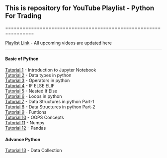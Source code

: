 ## This is repository for YouTube Playlist - Python For Trading

================================================================

[Playlist Link](https://www.youtube.com/playlist?list=PLwKGIk9968e22wlEo2NEg7mRZRcNalDD3) - All upcoming videos are updated here

---
#### Basic of Python
[Tutorial 1](https://youtu.be/DFPbEg6YtNg) - Introduction to Jupyter Notebook  
[Tutorial 2](https://youtu.be/5r0neBXPzAA) - Data types in python  
[Tutorial 3](https://youtu.be/hJBqanVXO3k) - Operators in python  
[Tutorial 4](https://youtu.be/TxUs4JrbWm0) - IF ELSE ELIF  
[Tutorial 5](https://youtu.be/YgK_76ZTGes) - Nested If Else   
[Tutorial 6](https://youtu.be/z1i2nXQgeOM) - Loops in python  
[Tutorial 7](https://youtu.be/7qU5LEDyGXI) - Data Structures in python Part-1  
[Tutorial 8](https://youtu.be/eCAY0EFRoeU) - Data Structures in python Part-2  
[Tutorial 9](https://youtu.be/bFJaFEnO2Zk) - Funtions  
[Tutorial 10](https://youtu.be/fcrwdAOaweI) - OOPS Concepts  
[Tutorial 11](https://youtu.be/c5Xouk_Q6Fo) - Numpy  
[Tutorial 12](https://youtu.be/e9wg11lt6ns) - Pandas  

#### Advance Python
[Tutorial 13](https://youtu.be/BF1uO9YQW78) - Data Collection  
